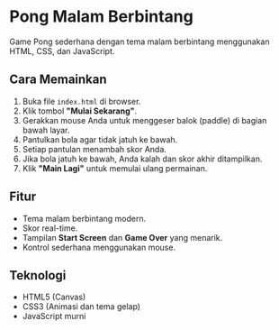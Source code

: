 # Pong Malam Berbintang

Game Pong sederhana dengan tema malam berbintang menggunakan HTML, CSS, dan JavaScript.

## Cara Memainkan

1. Buka file `index.html` di browser.
2. Klik tombol **"Mulai Sekarang"**.
3. Gerakkan mouse Anda untuk menggeser balok (paddle) di bagian bawah layar.
4. Pantulkan bola agar tidak jatuh ke bawah.
5. Setiap pantulan menambah skor Anda.
6. Jika bola jatuh ke bawah, Anda kalah dan skor akhir ditampilkan.
7. Klik **"Main Lagi"** untuk memulai ulang permainan.

## Fitur
- Tema malam berbintang modern.
- Skor real-time.
- Tampilan **Start Screen** dan **Game Over** yang menarik.
- Kontrol sederhana menggunakan mouse.

## Teknologi
- HTML5 (Canvas)
- CSS3 (Animasi dan tema gelap)
- JavaScript murni